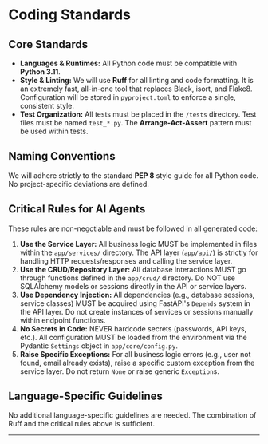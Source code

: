 # Coding Standards

## Core Standards

*   **Languages & Runtimes:** All Python code must be compatible with **Python 3.11**.
*   **Style & Linting:** We will use **Ruff** for all linting and code formatting. It is an extremely fast, all-in-one tool that replaces Black, isort, and Flake8. Configuration will be stored in `pyproject.toml` to enforce a single, consistent style.
*   **Test Organization:** All tests must be placed in the `/tests` directory. Test files must be named `test_*.py`. The **Arrange-Act-Assert** pattern must be used within tests.

## Naming Conventions

We will adhere strictly to the standard **PEP 8** style guide for all Python code. No project-specific deviations are defined.

## Critical Rules for AI Agents

These rules are non-negotiable and must be followed in all generated code:

1.  **Use the Service Layer:** All business logic MUST be implemented in files within the `app/services/` directory. The API layer (`app/api/`) is strictly for handling HTTP requests/responses and calling the service layer.
2.  **Use the CRUD/Repository Layer:** All database interactions MUST go through functions defined in the `app/crud/` directory. Do NOT use SQLAlchemy models or sessions directly in the API or service layers.
3.  **Use Dependency Injection:** All dependencies (e.g., database sessions, service classes) MUST be acquired using FastAPI's `Depends` system in the API layer. Do not create instances of services or sessions manually within endpoint functions.
4.  **No Secrets in Code:** NEVER hardcode secrets (passwords, API keys, etc.). All configuration MUST be loaded from the environment via the Pydantic `Settings` object in `app/core/config.py`.
5.  **Raise Specific Exceptions:** For all business logic errors (e.g., user not found, email already exists), raise a specific custom exception from the service layer. Do not return `None` or raise generic `Exception`s.

## Language-Specific Guidelines

No additional language-specific guidelines are needed. The combination of Ruff and the critical rules above is sufficient.

---
